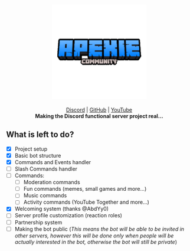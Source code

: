 <p align="center">
    <a href="https://github.com/ApexieDevelopment/ApexieServices"><img src="/assets/logo.png" height="256"></img></a>
    <br><br>
    <a href="https://discord.gg/a75eNEAtrt">Discord</a> |
    <a href="https://github.com/ApexieDevelopment">GitHub</a> |
    <a href="https://youtube.com/ItzLightyHD">YouTube</a><br>
    <b>Making the Discord functional server project real...</b>
</p>

## What is left to do?
- [X] Project setup
- [X] Basic bot structure
- [X] Commands and Events handler
- [ ] Slash Commands handler
- [ ] Commands:
  - [ ] Moderation commands
  - [ ] Fun commands (memes, small games and more...)
  - [ ] Music commands
  - [ ] Activity commands (YouTube Together and more...)
- [X] Welcoming system (thanks @AbdYy0)
- [ ] Server profile customization (reaction roles)
- [ ] Partnership system
- [ ] Making the bot public
      (*This means the bot will be able to be invited in other servers, however this will be done only when people will be actually interested in the bot, otherwise the bot will still be private*)